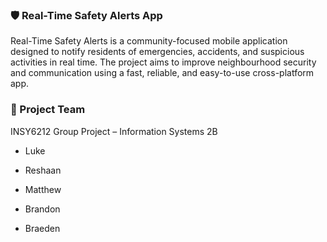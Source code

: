 ### 🛡️ Real-Time Safety Alerts App

Real-Time Safety Alerts is a community-focused mobile application designed to notify residents of emergencies, accidents, and suspicious activities in real time. The project aims to improve neighbourhood security and communication using a fast, reliable, and easy-to-use cross-platform app.

### 👥 Project Team

INSY6212 Group Project – Information Systems 2B

- Luke

- Reshaan

- Matthew

- Brandon

- Braeden
